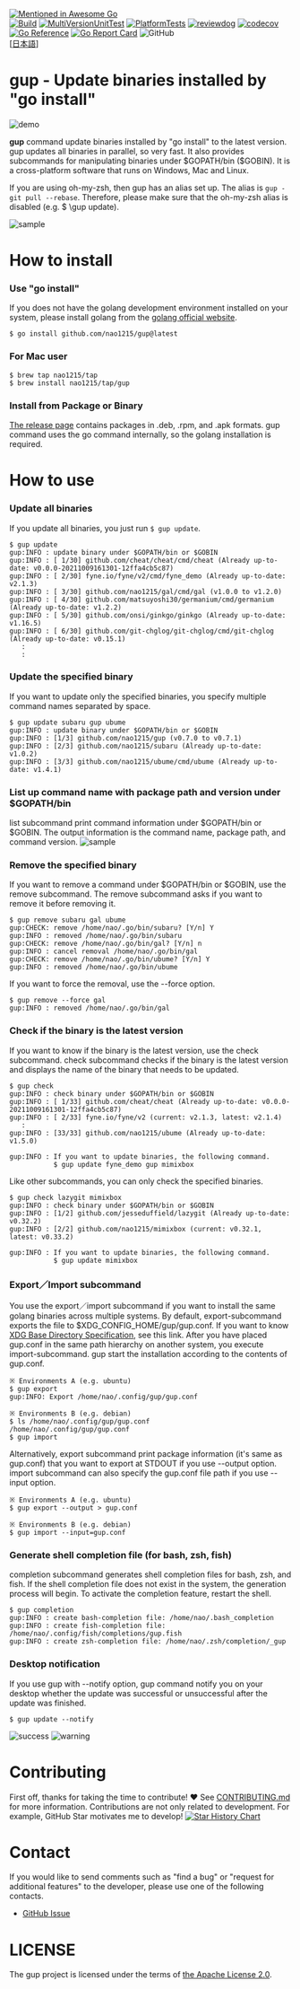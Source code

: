 [![Mentioned in Awesome Go](https://awesome.re/mentioned-badge.svg)](https://github.com/avelino/awesome-go)  
[![Build](https://github.com/nao1215/gup/actions/workflows/build.yml/badge.svg)](https://github.com/nao1215/gup/actions/workflows/build.yml)
[![MultiVersionUnitTest](https://github.com/nao1215/gup/actions/workflows/multi_ver_unittest.yml/badge.svg)](https://github.com/nao1215/gup/actions/workflows/multi_ver_unittest.yml)
[![PlatformTests](https://github.com/nao1215/gup/actions/workflows/platform_test.yml/badge.svg)](https://github.com/nao1215/gup/actions/workflows/platform_test.yml)
[![reviewdog](https://github.com/nao1215/gup/actions/workflows/reviewdog.yml/badge.svg)](https://github.com/nao1215/gup/actions/workflows/reviewdog.yml)
[![codecov](https://codecov.io/gh/nao1215/gup/branch/main/graph/badge.svg?token=DNV3TRMRCJ)](https://codecov.io/gh/nao1215/gup)
[![Go Reference](https://pkg.go.dev/badge/github.com/nao1215/gup.svg)](https://pkg.go.dev/github.com/nao1215/gup)
[![Go Report Card](https://goreportcard.com/badge/github.com/nao1215/gup)](https://goreportcard.com/report/github.com/nao1215/gup)
![GitHub](https://img.shields.io/github/license/nao1215/gup)  
[[日本語](./doc/ja/README.md)]  
  
# gup - Update binaries installed by "go install"  
![demo](./doc/img/demo.gif)  
  
**gup** command update binaries installed by "go install" to the latest version. gup updates all binaries in parallel, so very fast. It also provides subcommands for manipulating binaries under \$GOPATH/bin (\$GOBIN). It is a cross-platform software that runs on Windows, Mac and Linux.   
  
If you are using oh-my-zsh, then gup has an alias set up. The alias is `gup - git pull --rebase`. Therefore, please make sure that the oh-my-zsh alias is disabled (e.g. $ \gup update).
  
![sample](./doc/img/sample.png)

# How to install
### Use "go install"
If you does not have the golang development environment installed on your system, please install golang from the [golang official website](https://go.dev/doc/install).
```
$ go install github.com/nao1215/gup@latest
```

### For Mac user
```
$ brew tap nao1215/tap
$ brew install nao1215/tap/gup
```

### Install from Package or Binary
[The release page](https://github.com/nao1215/gup/releases) contains packages in .deb, .rpm, and .apk formats. gup command uses the go command internally, so the golang installation is required.
  

# How to use
### Update all binaries
If you update all binaries, you just run `$ gup update`. 

```
$ gup update
gup:INFO : update binary under $GOPATH/bin or $GOBIN
gup:INFO : [ 1/30] github.com/cheat/cheat/cmd/cheat (Already up-to-date: v0.0.0-20211009161301-12ffa4cb5c87)
gup:INFO : [ 2/30] fyne.io/fyne/v2/cmd/fyne_demo (Already up-to-date: v2.1.3)
gup:INFO : [ 3/30] github.com/nao1215/gal/cmd/gal (v1.0.0 to v1.2.0)
gup:INFO : [ 4/30] github.com/matsuyoshi30/germanium/cmd/germanium (Already up-to-date: v1.2.2)
gup:INFO : [ 5/30] github.com/onsi/ginkgo/ginkgo (Already up-to-date: v1.16.5)
gup:INFO : [ 6/30] github.com/git-chglog/git-chglog/cmd/git-chglog (Already up-to-date: v0.15.1)
   :
   :
```

### Update the specified binary
If you want to update only the specified binaries, you specify multiple command names separated by space.
```
$ gup update subaru gup ubume
gup:INFO : update binary under $GOPATH/bin or $GOBIN
gup:INFO : [1/3] github.com/nao1215/gup (v0.7.0 to v0.7.1)
gup:INFO : [2/3] github.com/nao1215/subaru (Already up-to-date: v1.0.2)
gup:INFO : [3/3] github.com/nao1215/ubume/cmd/ubume (Already up-to-date: v1.4.1)
```

### List up command name with package path and version under $GOPATH/bin
list subcommand print command information under $GOPATH/bin or $GOBIN. The output information is the command name, package path, and command version.
![sample](doc/img/list.png)

### Remove the specified binary
If you want to remove a command under $GOPATH/bin or $GOBIN, use the remove subcommand. The remove subcommand asks if you want to remove it before removing it.
```
$ gup remove subaru gal ubume
gup:CHECK: remove /home/nao/.go/bin/subaru? [Y/n] Y
gup:INFO : removed /home/nao/.go/bin/subaru
gup:CHECK: remove /home/nao/.go/bin/gal? [Y/n] n
gup:INFO : cancel removal /home/nao/.go/bin/gal
gup:CHECK: remove /home/nao/.go/bin/ubume? [Y/n] Y
gup:INFO : removed /home/nao/.go/bin/ubume
```

If you want to force the removal, use the --force option.
```
$ gup remove --force gal
gup:INFO : removed /home/nao/.go/bin/gal
```

### Check if the binary is the latest version
If you want to know if the binary is the latest version, use the check subcommand. check subcommand checks if the binary is the latest version and displays the name of the binary that needs to be updated.
```
$ gup check
gup:INFO : check binary under $GOPATH/bin or $GOBIN
gup:INFO : [ 1/33] github.com/cheat/cheat (Already up-to-date: v0.0.0-20211009161301-12ffa4cb5c87)
gup:INFO : [ 2/33] fyne.io/fyne/v2 (current: v2.1.3, latest: v2.1.4)
   :
gup:INFO : [33/33] github.com/nao1215/ubume (Already up-to-date: v1.5.0)

gup:INFO : If you want to update binaries, the following command.
           $ gup update fyne_demo gup mimixbox 
```
  
Like other subcommands, you can only check the specified binaries.
```
$ gup check lazygit mimixbox
gup:INFO : check binary under $GOPATH/bin or $GOBIN
gup:INFO : [1/2] github.com/jesseduffield/lazygit (Already up-to-date: v0.32.2)
gup:INFO : [2/2] github.com/nao1215/mimixbox (current: v0.32.1, latest: v0.33.2)

gup:INFO : If you want to update binaries, the following command.
           $ gup update mimixbox 
```
### Export／Import subcommand
You use the export／import subcommand if you want to install the same golang binaries across multiple systems. By default, export-subcommand exports the file to $XDG_CONFIG_HOME/gup/gup.conf. If you want to know [XDG Base Directory Specification](https://specifications.freedesktop.org/basedir-spec/basedir-spec-latest.html), see this link. After you have placed gup.conf in the same path hierarchy on another system, you execute import-subcommand. gup start the installation 
according to the contents of gup.conf.

```
※ Environments A (e.g. ubuntu)
$ gup export
gup:INFO: Export /home/nao/.config/gup/gup.conf

※ Environments B (e.g. debian)
$ ls /home/nao/.config/gup/gup.conf
/home/nao/.config/gup/gup.conf
$ gup import
```
  
Alternatively, export subcommand print package information (it's same as gup.conf) that you want to export at STDOUT if you use --output option. import subcommand can also specify the gup.conf file path if you use --input option.
```
※ Environments A (e.g. ubuntu)
$ gup export --output > gup.conf

※ Environments B (e.g. debian)
$ gup import --input=gup.conf
```

### Generate shell completion file (for bash, zsh, fish)
completion subcommand generates shell completion files for bash, zsh, and fish. If the shell completion file does not exist in the system, the generation process will begin. To activate the completion feature, restart the shell.

```
$ gup completion
gup:INFO : create bash-completion file: /home/nao/.bash_completion
gup:INFO : create fish-completion file: /home/nao/.config/fish/completions/gup.fish
gup:INFO : create zsh-completion file: /home/nao/.zsh/completion/_gup
```

### Desktop notification
If you use gup with --notify option, gup command notify you on your desktop whether the update was successful or unsuccessful after the update was finished.  
```
$ gup update --notify
```
![success](./doc/img/notify_success.png)
![warning](./doc/img/notify_warning.png)

# Contributing
First off, thanks for taking the time to contribute! ❤️  See [CONTRIBUTING.md](./CONTRIBUTING.md) for more information.
Contributions are not only related to development. For example, GitHub Star motivates me to develop!
[![Star History Chart](https://api.star-history.com/svg?repos=nao1215/gup&type=Date)](https://star-history.com/#nao1215/gup&Date)

# Contact
If you would like to send comments such as "find a bug" or "request for additional features" to the developer, please use one of the following contacts.

- [GitHub Issue](https://github.com/nao1215/gup/issues)

# LICENSE
The gup project is licensed under the terms of [the Apache License 2.0](./LICENSE).


